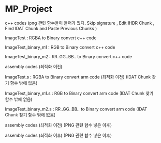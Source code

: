 # MP_Project

c++ codes (png 관련 함수들이 들어가 있다. Skip signature , Edit IHDR Chunk , Find IDAT Chunk and Paste Previous Chunks )

ImageTest : RGBA to Binary convert c++ code

ImageTest_binary_m1 : RGB to Binary convert c++ code

ImageTest_binary_m2 : RR..GG..BB.. to Binary convert c++ code

assembly codes (최적화 이전) 

ImageTest.s : RGBA to Binary convert arm code (최적화 이전) (IDAT Chunk 찾기 함수 밖에 없음)

ImageTest_binary_m1.s : RGB to Binary convert arm code (IDAT Chunk 찾기 함수 밖에 없음)

ImageTest_binary_m2.s : RR..GG..BB.. to Binary convert arm code (IDAT Chunk 찾기 함수 밖에 없음)

assembly codes (최적화 이전) (PNG 관련 함수 넣은 이후)




assembly codes (최적화 이후) (PNG 관련 함수 넣은 이후)



